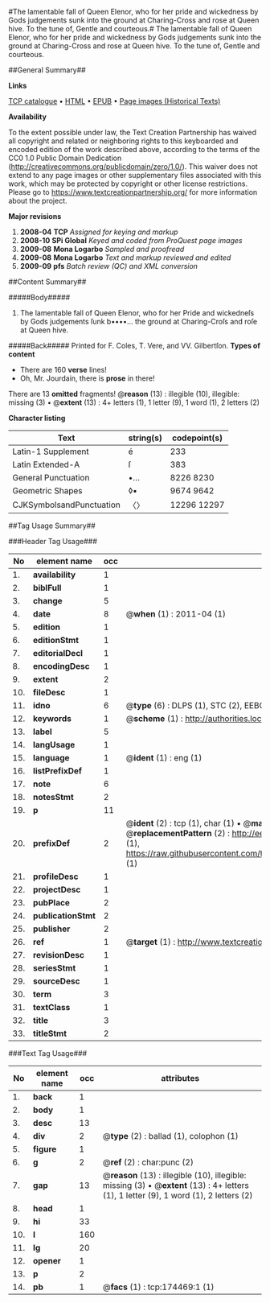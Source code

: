 #The lamentable fall of Queen Elenor, who for her pride and wickedness by Gods judgements sunk into the ground at Charing-Cross and rose at Queen hive. To the tune of, Gentle and courteous.#
The lamentable fall of Queen Elenor, who for her pride and wickedness by Gods judgements sunk into the ground at Charing-Cross and rose at Queen hive. To the tune of, Gentle and courteous.

##General Summary##

**Links**

[TCP catalogue](http://www.ota.ox.ac.uk/tcp/)  • 
[HTML](http://tei.it.ox.ac.uk/tcp/Texts-HTML/free/B04/B04126.html)  • 
[EPUB](http://tei.it.ox.ac.uk/tcp/Texts-EPUB/free/B04/B04126.epub) • 
[Page images (Historical Texts)](https://historicaltexts.jisc.ac.uk/eebo-47012502e)

**Availability**

To the extent possible under law, the Text Creation Partnership has waived all copyright and related or neighboring rights to this keyboarded and encoded edition of the work described above, according to the terms of the CC0 1.0 Public Domain Dedication (http://creativecommons.org/publicdomain/zero/1.0/). This waiver does not extend to any page images or other supplementary files associated with this work, which may be protected by copyright or other license restrictions. Please go to https://www.textcreationpartnership.org/ for more information about the project.

**Major revisions**

1. __2008-04__ __TCP__ *Assigned for keying and markup*
1. __2008-10__ __SPi Global__ *Keyed and coded from ProQuest page images*
1. __2009-08__ __Mona Logarbo__ *Sampled and proofread*
1. __2009-08__ __Mona Logarbo__ *Text and markup reviewed and edited*
1. __2009-09__ __pfs__ *Batch review (QC) and XML conversion*

##Content Summary##

#####Body#####

1. The lamentable fall of Queen Elenor, who for her Pride and wickedneſs by Gods judgements ſunk b••••… the ground at Charing-Croſs and roſe at Queen hive.

#####Back#####
Printed for F. Coles, T. Vere, and VV. Gilbertſon.
**Types of content**

  * There are 160 **verse** lines!
  * Oh, Mr. Jourdain, there is **prose** in there!

There are 13 **omitted** fragments! 
 @__reason__ (13) : illegible (10), illegible: missing (3)  •  @__extent__ (13) : 4+ letters (1), 1 letter (9), 1 word (1), 2 letters (2)

**Character listing**


|Text|string(s)|codepoint(s)|
|---|---|---|
|Latin-1 Supplement|é|233|
|Latin Extended-A|ſ|383|
|General Punctuation|•…|8226 8230|
|Geometric Shapes|◊▪|9674 9642|
|CJKSymbolsandPunctuation|〈〉|12296 12297|

##Tag Usage Summary##

###Header Tag Usage###

|No|element name|occ|attributes|
|---|---|---|---|
|1.|__availability__|1||
|2.|__biblFull__|1||
|3.|__change__|5||
|4.|__date__|8| @__when__ (1) : 2011-04 (1)|
|5.|__edition__|1||
|6.|__editionStmt__|1||
|7.|__editorialDecl__|1||
|8.|__encodingDesc__|1||
|9.|__extent__|2||
|10.|__fileDesc__|1||
|11.|__idno__|6| @__type__ (6) : DLPS (1), STC (2), EEBO-CITATION (1), OCLC (1), VID (1)|
|12.|__keywords__|1| @__scheme__ (1) : http://authorities.loc.gov/ (1)|
|13.|__label__|5||
|14.|__langUsage__|1||
|15.|__language__|1| @__ident__ (1) : eng (1)|
|16.|__listPrefixDef__|1||
|17.|__note__|6||
|18.|__notesStmt__|2||
|19.|__p__|11||
|20.|__prefixDef__|2| @__ident__ (2) : tcp (1), char (1)  •  @__matchPattern__ (2) : ([0-9\-]+):([0-9IVX]+) (1), (.+) (1)  •  @__replacementPattern__ (2) : http://eebo.chadwyck.com/downloadtiff?vid=$1&page=$2 (1), https://raw.githubusercontent.com/textcreationpartnership/Texts/master/tcpchars.xml#$1 (1)|
|21.|__profileDesc__|1||
|22.|__projectDesc__|1||
|23.|__pubPlace__|2||
|24.|__publicationStmt__|2||
|25.|__publisher__|2||
|26.|__ref__|1| @__target__ (1) : http://www.textcreationpartnership.org/docs/. (1)|
|27.|__revisionDesc__|1||
|28.|__seriesStmt__|1||
|29.|__sourceDesc__|1||
|30.|__term__|3||
|31.|__textClass__|1||
|32.|__title__|3||
|33.|__titleStmt__|2||


###Text Tag Usage###

|No|element name|occ|attributes|
|---|---|---|---|
|1.|__back__|1||
|2.|__body__|1||
|3.|__desc__|13||
|4.|__div__|2| @__type__ (2) : ballad (1), colophon (1)|
|5.|__figure__|1||
|6.|__g__|2| @__ref__ (2) : char:punc (2)|
|7.|__gap__|13| @__reason__ (13) : illegible (10), illegible: missing (3)  •  @__extent__ (13) : 4+ letters (1), 1 letter (9), 1 word (1), 2 letters (2)|
|8.|__head__|1||
|9.|__hi__|33||
|10.|__l__|160||
|11.|__lg__|20||
|12.|__opener__|1||
|13.|__p__|2||
|14.|__pb__|1| @__facs__ (1) : tcp:174469:1 (1)|
